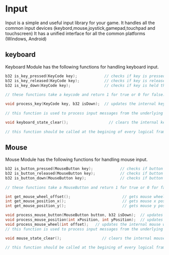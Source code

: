 # Input
Input is a simple and useful input library for your game.
It handles all the common input devices (keybord,mouse,joystick,gamepad,touchpad and touchscreen)
It has a unified interface for all the common platforms (Windows, Android)

## keyboard
Keyboard Module has the following functions for handling keyboard input.   

```c
b32 is_key_pressed(KeyCode key);            // checks if key is pressed this frame.   
b32 is_key_released(KeyCode key);           // checks if key is released this frame.   
b32 is_key_down(KeyCode key);               // checks if key is held this frame.   
   
// these functions take a keycode and return 1 for true or 0 for false.   
```


```c
void process_key(KeyCode key, b32 isDown);  // updates the internal keyboard state for the given key.  
    
// this function is used to process input messages from the underlying system.   
```

```c
void keyboard_state_clear();                  // clears the internal keyboard state for all keys.   
    
// this function should be called at the begining of every logical frame.   
```


## Mouse
Mouse Module has the following functions for handling mouse input.   

```c
b32 is_button_pressed(MouseButton key);            // checks if button is pressed this frame.   
b32 is_button_released(MouseButton key);           // checks if button is released this frame.   
b32 is_button_down(MouseButton key);               // checks if button is held this frame.   
   
// these functions take a MouseButton and return 1 for true or 0 for false.   

int get_mouse_wheel_offset();                       // gets mouse wheel offset positive for up, negative for down
int get_mouse_position_x();                         // gets mouse x position as returned by the underlying windowing library
int get_mouse_position_y();                         // gets mouse y position as returned by the underlying windowing library

```


```c
void process_mouse_button(MouseButton button, b32 isDown);  // updates the internal mouse state for the button
void process_mouse_position(int xPosition, int yPosition);  // updates the internal mouse position state
void process_mouse_wheel(int offset);   // updates the internal mouse wheel state
// this function is used to process input messages from the underlying system.   
```

```c
void mouse_state_clear();                  // clears the internal mouse state.   
    
// this function should be called at the begining of every logical frame.   
```
